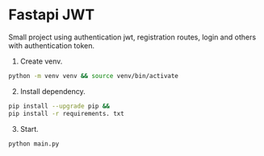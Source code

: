 # Fastapi JWT

Small project using authentication jwt, registration routes, login and others with authentication token.

1. Create venv.
```bash
python -m venv venv && source venv/bin/activate
```

2. Install dependency.
```bash
pip install --upgrade pip &&
pip install -r requirements. txt 
```

3. Start.
```bash
python main.py
```
